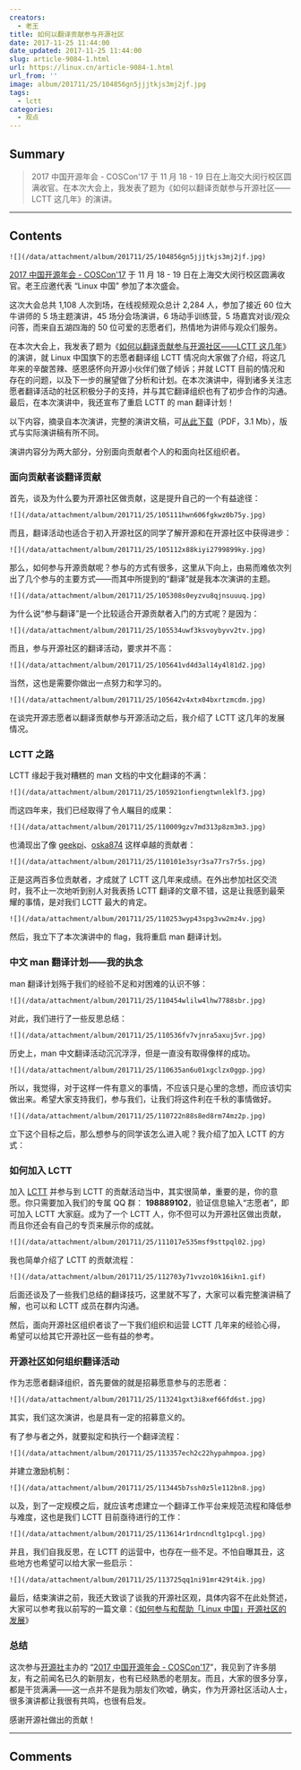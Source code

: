 ```yaml
---
creators:
  - 老王
title: 如何以翻译贡献参与开源社区
date: 2017-11-25 11:44:00
date_updated: 2017-11-25 11:44:00
slug: article-9084-1.html
url: https://linux.cn/article-9084-1.html
url_from: ''
image: album/201711/25/104856gn5jjjtkjs3mj2jf.jpg
tags:
  - lctt
categories:
  - 观点
---
```


## Summary

> 2017 中国开源年会 - COSCon'17 于 11 月 18 - 19 日在上海交大闵行校区圆满收官。在本次大会上，我发表了题为《如何以翻译贡献参与开源社区——LCTT 这几年》的演讲。

***

<!-- more -->

## Contents

`![](/data/attachment/album/201711/25/104856gn5jjjtkjs3mj2jf.jpg)`

[2017 中国开源年会 - COSCon'17](http://www.kaiyuanshe.cn/dynamic/217.html) 于 11 月 18 - 19 日在上海交大闵行校区圆满收官。老王应邀代表 “Linux 中国” 参加了本次盛会。

这次大会总共 1,108 人次到场，在线视频观众总计 2,284 人，参加了接近 60 位大牛讲师的 5 场主题演讲，45 场分会场演讲，6 场动手训练营，5 场嘉宾对谈/观众问答，而来自五湖四海的 50 位可爱的志愿者们，热情地为讲师与观众们服务。

在本次大会上，我发表了题为《[如何以翻译贡献参与开源社区——LCTT 这几年](https://img.linux.net.cn/static/pdf/%E5%A6%82%E4%BD%95%E4%BB%A5%E7%BF%BB%E8%AF%91%E8%B4%A1%E7%8C%AE%E5%8F%82%E4%B8%8E%E5%BC%80%E6%BA%90%E7%A4%BE%E5%8C%BA.pdf)》的演讲，就 Linux 中国旗下的志愿者翻译组 LCTT 情况向大家做了介绍，将这几年来的辛酸苦辣、感恩感怀向开源小伙伴们做了倾诉；并就 LCTT 目前的情况和存在的问题，以及下一步的展望做了分析和计划。在本次演讲中，得到诸多关注志愿者翻译活动的社区积极分子的支持，并与其它翻译组织也有了初步合作的沟通。最后，在本次演讲中，我还宣布了重启 LCTT 的 man 翻译计划！

以下内容，摘录自本次演讲，完整的演讲文稿，可[从此下载](https://img.linux.net.cn/static/pdf/%E5%A6%82%E4%BD%95%E4%BB%A5%E7%BF%BB%E8%AF%91%E8%B4%A1%E7%8C%AE%E5%8F%82%E4%B8%8E%E5%BC%80%E6%BA%90%E7%A4%BE%E5%8C%BA.pdf)（PDF，3.1 Mb），版式与实际演讲稿有所不同。

演讲内容分为两大部分，分别面向贡献者个人的和面向社区组织者。

### 面向贡献者谈翻译贡献

首先，谈及为什么要为开源社区做贡献，这是提升自己的一个有益途径：

`![](/data/attachment/album/201711/25/105111hwn606fgkwz0b75y.jpg)`

而且，翻译活动也适合于初入开源社区的同学了解开源和在开源社区中获得进步：

`![](/data/attachment/album/201711/25/105112x88kiyi2799899ky.jpg)`

那么，如何参与开源贡献呢？参与的方式有很多，这里从下向上，由易而难依次列出了几个参与的主要方式——而其中所提到的“翻译”就是我本次演讲的主题。

`![](/data/attachment/album/201711/25/105308s0eyzvu8qjnsuuuq.jpg)`

为什么说“参与翻译”是一个比较适合开源贡献者入门的方式呢？是因为：

`![](/data/attachment/album/201711/25/105534uwf3ksvoybyvv2tv.jpg)`

而且，参与开源社区的翻译活动，要求并不高：

`![](/data/attachment/album/201711/25/105641vd4d3al14y4l81d2.jpg)`

当然，这也是需要你做出一点努力和学习的。

`![](/data/attachment/album/201711/25/105642v4xtx04bxrtzmcdm.jpg)`

在谈完开源志愿者以翻译贡献参与开源活动之后，我介绍了 LCTT 这几年的发展情况。

### LCTT 之路

LCTT 缘起于我对糟糕的 man 文档的中文化翻译的不满：

`![](/data/attachment/album/201711/25/105921onfiengtwnleklf3.jpg)`

而这四年来，我们已经取得了令人瞩目的成果：

`![](/data/attachment/album/201711/25/110009gzv7md313p8zm3m3.jpg)`

也涌现出了像 [geekpi](https://linux.cn/lctt/geekpi)、[oska874](https://linux.cn/lctt/oska874) 这样卓越的贡献者：

`![](/data/attachment/album/201711/25/110101e3syr3sa77rs7r5s.jpg)`

正是这两百多位贡献者，才成就了 LCTT 这几年来成绩。在外出参加社区交流时，我不止一次地听到别人对我表扬 LCTT 翻译的文章不错，这是让我感到最荣耀的事情，是对我们 LCTT 最大的肯定。

`![](/data/attachment/album/201711/25/110253wyp43spg3vw2mz4v.jpg)`

然后，我立下了本次演讲中的 flag，我将重启 man 翻译计划。

### 中文 man 翻译计划——我的执念

man 翻译计划殇于我们的经验不足和对困难的认识不够：

`![](/data/attachment/album/201711/25/110454wlilw4lhw7788sbr.jpg)`

对此，我们进行了一些反思总结：

`![](/data/attachment/album/201711/25/110536fv7vjnra5axuj5vr.jpg)`

历史上，man 中文翻译活动沉沉浮浮，但是一直没有取得像样的成功。

`![](/data/attachment/album/201711/25/110635an6u01xgclzx0ggp.jpg)`

所以，我觉得，对于这样一件有意义的事情，不应该只是心里的念想，而应该切实做出来。希望大家支持我们，参与我们，让我们将这件利在千秋的事情做好。

`![](/data/attachment/album/201711/25/110722n88s8ed8rm74mz2p.jpg)`

立下这个目标之后，那么想参与的同学该怎么进入呢？我介绍了加入 LCTT 的方式：

### 如何加入 LCTT

加入 [LCTT](https://linux.cn/lctt/) 并参与到 LCTT 的贡献活动当中，其实很简单，重要的是，你的意愿。你只需要加入我们的专属 QQ 群： **198889102**，验证信息输入“志愿者”，即可加入 LCTT 大家庭。成为了一个 LCTT 人，你不但可以为开源社区做出贡献，而且你还会有自己的专页来展示你的成就。

`![](/data/attachment/album/201711/25/111017e535msf9sttpql02.jpg)`

我也简单介绍了 LCTT 的贡献流程：

`![](/data/attachment/album/201711/25/112703y71vvzo10k16ikn1.gif)`

后面还谈及了一些我们总结的翻译技巧，这里就不写了，大家可以看完整演讲稿了解，也可以和 LCTT 成员在群内沟通。

然后，面向开源社区组织者谈了一下我们组织和运营 LCTT 几年来的经验心得，希望可以给其它开源社区一些有益的参考。

### 开源社区如何组织翻译活动

作为志愿者翻译组织，首先要做的就是招募愿意参与的志愿者：

`![](/data/attachment/album/201711/25/113241gxt3i8xef66fd6st.jpg)`

其实，我们这次演讲，也是具有一定的招募意义的。

有了参与者之外，就要拟定和执行一个翻译流程：

`![](/data/attachment/album/201711/25/113357ech2c22hypahmpoa.jpg)`

并建立激励机制：

`![](/data/attachment/album/201711/25/113445b7ssh0z5le112bn8.jpg)`

以及，到了一定规模之后，就应该考虑建立一个翻译工作平台来规范流程和降低参与难度，这也是我们 LCTT 目前亟待进行的工作：

`![](/data/attachment/album/201711/25/113614r1rdncndltg1pcgl.jpg)`

并且，我们自我反思，在 LCTT 的运营中，也存在一些不足。不怕自曝其丑，这些地方也希望可以给大家一些启示：

`![](/data/attachment/album/201711/25/113725qq1ni91mr429t4ik.jpg)`

最后，结束演讲之前，我还大致谈了谈我的开源社区观，具体内容不在此处赘述，大家可以参考我以前写的一篇文章：《[如何参与和帮助「Linux 中国」开源社区的发展](https://linux.cn/article-8670-1.html)》

### 总结

这次参与[开源社](http://www.kaiyuanshe.cn/)主办的 “[2017 中国开源年会 - COSCon'17](http://www.kaiyuanshe.cn/dynamic/217.html)”，我见到了许多朋友，有之前闻名已久的新朋友，也有已经熟悉的老朋友。而且，大家的很多分享，都是干货满满——这一点并不是我为朋友们吹嘘，确实，作为开源社区活动人士，很多演讲都让我很有共鸣，也很有启发。

感谢开源社做出的贡献！

***

## Comments
